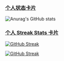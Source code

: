 ### [个人状态卡片](https://github.com/anuraghazra/github-readme-stats)

![Anurag's GitHub stats](https://github-readme-stats.vercel.app/api?username=GWen124&theme=graywhite&show_icons=true)



### [个人 Streak Stats 卡片](https://github-readme-streak-stats.herokuapp.com/demo/)

[![GitHub Streak](https://github-readme-streak-stats.herokuapp.com?user=GWen124&hide_border=%E9%94%99%E8%AF%AF%E7%9A%84&short_numbers=%E9%94%99%E8%AF%AF%E7%9A%84)](https://git.io/streak-stats)

[![GitHub Streak](https://github-readme-streak-stats.herokuapp.com?user=GWen124&hide_border=true&date_format=%5BY.%5Dn.j)](https://github.com/GWen124)
